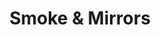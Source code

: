 ---
layout: product
product_id: 1419067654206
id: 1419067654206
title: Smoke & Mirrors
body_html: >-
  <p>Taken just outside of Boston Bar, BC in July of 2017.</p>

  <p>This photo was taken after a weekend of camping in Boston Bar during the summer of 2017. I’ve always been intrigued by photos of foggy treelines that seem to create floating islands, so when I saw this appearing on the side of the mountain I had to get a photo of it.</p>

  <p> </p>
vendor: Connell McCarthy
product_type: Posters, Prints, & Visual Artwork
created_at: 2018-08-22T19:52:08-04:00
handle: smoke-mirrors
updated_at: 2022-03-31T15:43:12-04:00
published_at: 2018-08-22T19:38:24-04:00
template_suffix: ""
status: active
published_scope: global
tags: Batch 01, fog, foggy, forest, Print, trees
admin_graphql_api_id: gid://shopify/Product/1419067654206
variants:
  - id: 39577178636350
    product_id: 1419067654206
    title: 8x10” / Full Colour
    price: "35.00"
    sku: CM-PP-B1-11-XXS-FC
    position: 1
    inventory_policy: continue
    compare_at_price: null
    fulfillment_service: manual
    inventory_management: shopify
    option1: 8x10”
    option2: Full Colour
    option3: null
    created_at: 2021-09-01T14:39:02-04:00
    updated_at: 2022-02-07T16:04:32-05:00
    taxable: true
    barcode: ""
    grams: 208
    image_id: 6301680402494
    weight: 0.208
    weight_unit: kg
    inventory_item_id: 41671619477566
    inventory_quantity: 100
    old_inventory_quantity: 100
    requires_shipping: true
    admin_graphql_api_id: gid://shopify/ProductVariant/39577178636350
  - id: 39577178669118
    product_id: 1419067654206
    title: 8x10” / Black & White
    price: "35.00"
    sku: CM-PP-B1-11-XXS-BW
    position: 2
    inventory_policy: continue
    compare_at_price: null
    fulfillment_service: manual
    inventory_management: shopify
    option1: 8x10”
    option2: Black & White
    option3: null
    created_at: 2021-09-01T14:39:02-04:00
    updated_at: 2022-02-07T16:04:30-05:00
    taxable: true
    barcode: ""
    grams: 208
    image_id: 6301680336958
    weight: 0.208
    weight_unit: kg
    inventory_item_id: 41671619510334
    inventory_quantity: 100
    old_inventory_quantity: 100
    requires_shipping: true
    admin_graphql_api_id: gid://shopify/ProductVariant/39577178669118
  - id: 39577178701886
    product_id: 1419067654206
    title: 8.5x11” / Full Colour
    price: "35.00"
    sku: CM-PP-B1-11-XS-FC
    position: 3
    inventory_policy: continue
    compare_at_price: null
    fulfillment_service: manual
    inventory_management: shopify
    option1: 8.5x11”
    option2: Full Colour
    option3: null
    created_at: 2021-09-01T14:39:03-04:00
    updated_at: 2022-02-07T16:04:31-05:00
    taxable: true
    barcode: ""
    grams: 208
    image_id: 6301680402494
    weight: 0.208
    weight_unit: kg
    inventory_item_id: 41671619543102
    inventory_quantity: 100
    old_inventory_quantity: 100
    requires_shipping: true
    admin_graphql_api_id: gid://shopify/ProductVariant/39577178701886
  - id: 39577178734654
    product_id: 1419067654206
    title: 8.5x11” / Black & White
    price: "35.00"
    sku: CM-PP-B1-11-XS-BW
    position: 4
    inventory_policy: continue
    compare_at_price: null
    fulfillment_service: manual
    inventory_management: shopify
    option1: 8.5x11”
    option2: Black & White
    option3: null
    created_at: 2021-09-01T14:39:03-04:00
    updated_at: 2022-02-07T16:04:31-05:00
    taxable: true
    barcode: ""
    grams: 208
    image_id: 6301680336958
    weight: 0.208
    weight_unit: kg
    inventory_item_id: 41671619575870
    inventory_quantity: 100
    old_inventory_quantity: 100
    requires_shipping: true
    admin_graphql_api_id: gid://shopify/ProductVariant/39577178734654
  - id: 39577178767422
    product_id: 1419067654206
    title: 13x19” / Full Colour
    price: "40.00"
    sku: CM-PP-B1-11-S-FC
    position: 5
    inventory_policy: continue
    compare_at_price: null
    fulfillment_service: manual
    inventory_management: shopify
    option1: 13x19”
    option2: Full Colour
    option3: null
    created_at: 2021-09-01T14:39:03-04:00
    updated_at: 2022-02-07T16:04:31-05:00
    taxable: true
    barcode: ""
    grams: 208
    image_id: 6301680402494
    weight: 0.208
    weight_unit: kg
    inventory_item_id: 41671619608638
    inventory_quantity: 100
    old_inventory_quantity: 100
    requires_shipping: true
    admin_graphql_api_id: gid://shopify/ProductVariant/39577178767422
  - id: 39577178800190
    product_id: 1419067654206
    title: 13x19” / Black & White
    price: "40.00"
    sku: CM-PP-B1-11-S-BW
    position: 6
    inventory_policy: continue
    compare_at_price: null
    fulfillment_service: manual
    inventory_management: shopify
    option1: 13x19”
    option2: Black & White
    option3: null
    created_at: 2021-09-01T14:39:03-04:00
    updated_at: 2022-02-07T16:04:35-05:00
    taxable: true
    barcode: ""
    grams: 208
    image_id: 6301680336958
    weight: 0.208
    weight_unit: kg
    inventory_item_id: 41671619641406
    inventory_quantity: 100
    old_inventory_quantity: 100
    requires_shipping: true
    admin_graphql_api_id: gid://shopify/ProductVariant/39577178800190
  - id: 39577178832958
    product_id: 1419067654206
    title: 16x20” / Full Colour
    price: "50.00"
    sku: CM-PP-B1-11-M-FC
    position: 7
    inventory_policy: continue
    compare_at_price: null
    fulfillment_service: manual
    inventory_management: shopify
    option1: 16x20”
    option2: Full Colour
    option3: null
    created_at: 2021-09-01T14:39:03-04:00
    updated_at: 2022-02-07T16:04:35-05:00
    taxable: true
    barcode: ""
    grams: 208
    image_id: 6301680402494
    weight: 0.208
    weight_unit: kg
    inventory_item_id: 41671619674174
    inventory_quantity: 100
    old_inventory_quantity: 100
    requires_shipping: true
    admin_graphql_api_id: gid://shopify/ProductVariant/39577178832958
  - id: 39577178931262
    product_id: 1419067654206
    title: 16x20” / Black & White
    price: "50.00"
    sku: CM-PP-B1-11-M-BW
    position: 8
    inventory_policy: continue
    compare_at_price: null
    fulfillment_service: manual
    inventory_management: shopify
    option1: 16x20”
    option2: Black & White
    option3: null
    created_at: 2021-09-01T14:39:03-04:00
    updated_at: 2022-02-07T16:04:36-05:00
    taxable: true
    barcode: ""
    grams: 208
    image_id: 6301680336958
    weight: 0.208
    weight_unit: kg
    inventory_item_id: 41671619706942
    inventory_quantity: 100
    old_inventory_quantity: 100
    requires_shipping: true
    admin_graphql_api_id: gid://shopify/ProductVariant/39577178931262
  - id: 39577178996798
    product_id: 1419067654206
    title: 20x24” / Full Colour
    price: "60.00"
    sku: CM-PP-B1-11-L-FC
    position: 9
    inventory_policy: continue
    compare_at_price: null
    fulfillment_service: manual
    inventory_management: shopify
    option1: 20x24”
    option2: Full Colour
    option3: null
    created_at: 2021-09-01T14:39:03-04:00
    updated_at: 2022-02-07T16:04:35-05:00
    taxable: true
    barcode: ""
    grams: 208
    image_id: 6301680402494
    weight: 0.208
    weight_unit: kg
    inventory_item_id: 41671619739710
    inventory_quantity: 100
    old_inventory_quantity: 100
    requires_shipping: true
    admin_graphql_api_id: gid://shopify/ProductVariant/39577178996798
  - id: 39577179062334
    product_id: 1419067654206
    title: 20x24” / Black & White
    price: "60.00"
    sku: CM-PP-B1-11-L-BW
    position: 10
    inventory_policy: continue
    compare_at_price: null
    fulfillment_service: manual
    inventory_management: shopify
    option1: 20x24”
    option2: Black & White
    option3: null
    created_at: 2021-09-01T14:39:03-04:00
    updated_at: 2022-02-07T16:04:35-05:00
    taxable: true
    barcode: ""
    grams: 208
    image_id: 6301680336958
    weight: 0.208
    weight_unit: kg
    inventory_item_id: 41671619772478
    inventory_quantity: 100
    old_inventory_quantity: 100
    requires_shipping: true
    admin_graphql_api_id: gid://shopify/ProductVariant/39577179062334
  - id: 39577179160638
    product_id: 1419067654206
    title: 20x30” / Full Colour
    price: "70.00"
    sku: CM-PP-B1-11-XL-FC
    position: 11
    inventory_policy: continue
    compare_at_price: null
    fulfillment_service: manual
    inventory_management: shopify
    option1: 20x30”
    option2: Full Colour
    option3: null
    created_at: 2021-09-01T14:39:03-04:00
    updated_at: 2022-02-07T16:04:41-05:00
    taxable: true
    barcode: ""
    grams: 208
    image_id: 6301680402494
    weight: 0.208
    weight_unit: kg
    inventory_item_id: 41671619805246
    inventory_quantity: 100
    old_inventory_quantity: 100
    requires_shipping: true
    admin_graphql_api_id: gid://shopify/ProductVariant/39577179160638
  - id: 39577179193406
    product_id: 1419067654206
    title: 20x30” / Black & White
    price: "70.00"
    sku: CM-PP-B1-11-XL-BW
    position: 12
    inventory_policy: continue
    compare_at_price: null
    fulfillment_service: manual
    inventory_management: shopify
    option1: 20x30”
    option2: Black & White
    option3: null
    created_at: 2021-09-01T14:39:03-04:00
    updated_at: 2022-02-07T16:04:40-05:00
    taxable: true
    barcode: ""
    grams: 208
    image_id: 6301680336958
    weight: 0.208
    weight_unit: kg
    inventory_item_id: 41671619838014
    inventory_quantity: 100
    old_inventory_quantity: 100
    requires_shipping: true
    admin_graphql_api_id: gid://shopify/ProductVariant/39577179193406
  - id: 39577179226174
    product_id: 1419067654206
    title: 24x36” / Full Colour
    price: "90.00"
    sku: CM-PP-B1-11-XXL-FC
    position: 13
    inventory_policy: continue
    compare_at_price: null
    fulfillment_service: manual
    inventory_management: shopify
    option1: 24x36”
    option2: Full Colour
    option3: null
    created_at: 2021-09-01T14:39:03-04:00
    updated_at: 2022-02-07T16:04:40-05:00
    taxable: true
    barcode: ""
    grams: 208
    image_id: 6301680402494
    weight: 0.208
    weight_unit: kg
    inventory_item_id: 41671619870782
    inventory_quantity: 100
    old_inventory_quantity: 100
    requires_shipping: true
    admin_graphql_api_id: gid://shopify/ProductVariant/39577179226174
  - id: 39577179258942
    product_id: 1419067654206
    title: 24x36” / Black & White
    price: "90.00"
    sku: CM-PP-B1-11-XXL-BW
    position: 14
    inventory_policy: continue
    compare_at_price: null
    fulfillment_service: manual
    inventory_management: shopify
    option1: 24x36”
    option2: Black & White
    option3: null
    created_at: 2021-09-01T14:39:03-04:00
    updated_at: 2022-02-07T16:04:40-05:00
    taxable: true
    barcode: ""
    grams: 208
    image_id: 6301680336958
    weight: 0.208
    weight_unit: kg
    inventory_item_id: 41671619903550
    inventory_quantity: 100
    old_inventory_quantity: 100
    requires_shipping: true
    admin_graphql_api_id: gid://shopify/ProductVariant/39577179258942
  - id: 39577179291710
    product_id: 1419067654206
    title: 30x40” / Full Colour
    price: "100.00"
    sku: CM-PP-B1-11-XXXL-FC
    position: 15
    inventory_policy: continue
    compare_at_price: null
    fulfillment_service: manual
    inventory_management: shopify
    option1: 30x40”
    option2: Full Colour
    option3: null
    created_at: 2021-09-01T14:39:03-04:00
    updated_at: 2022-02-07T16:04:40-05:00
    taxable: true
    barcode: ""
    grams: 208
    image_id: 6301680402494
    weight: 0.208
    weight_unit: kg
    inventory_item_id: 41671619936318
    inventory_quantity: 100
    old_inventory_quantity: 100
    requires_shipping: true
    admin_graphql_api_id: gid://shopify/ProductVariant/39577179291710
  - id: 39577179324478
    product_id: 1419067654206
    title: 30x40” / Black & White
    price: "100.00"
    sku: CM-PP-B1-11-XXXL-BW
    position: 16
    inventory_policy: continue
    compare_at_price: null
    fulfillment_service: manual
    inventory_management: shopify
    option1: 30x40”
    option2: Black & White
    option3: null
    created_at: 2021-09-01T14:39:03-04:00
    updated_at: 2022-02-07T16:04:45-05:00
    taxable: true
    barcode: ""
    grams: 208
    image_id: 6301680336958
    weight: 0.208
    weight_unit: kg
    inventory_item_id: 41671619969086
    inventory_quantity: 100
    old_inventory_quantity: 100
    requires_shipping: true
    admin_graphql_api_id: gid://shopify/ProductVariant/39577179324478
options:
  - id: 1948204859454
    product_id: 1419067654206
    name: Size
    position: 1
    values:
      - 8x10”
      - 8.5x11”
      - 13x19”
      - 16x20”
      - 20x24”
      - 20x30”
      - 24x36”
      - 30x40”
  - id: 8590012186686
    product_id: 1419067654206
    name: Color
    position: 2
    values:
      - Full Colour
      - Black & White
images:
  - id: 6301680402494
    product_id: 1419067654206
    position: 1
    created_at: 2019-03-17T13:04:40-04:00
    updated_at: 2019-10-20T18:44:16-04:00
    alt: null
    width: 1000
    height: 1500
    src: https://cdn.shopify.com/s/files/1/1624/2355/products/CM---Smoke-_-Mirrors-_Product-Mockup-2019.jpg?v=1571611456
    variant_ids:
      - 39577178636350
      - 39577178701886
      - 39577178767422
      - 39577178832958
      - 39577178996798
      - 39577179160638
      - 39577179226174
      - 39577179291710
    admin_graphql_api_id: gid://shopify/ProductImage/6301680402494
  - id: 6301680336958
    product_id: 1419067654206
    position: 2
    created_at: 2019-03-17T13:04:39-04:00
    updated_at: 2019-10-20T18:44:16-04:00
    alt: null
    width: 1000
    height: 1500
    src: https://cdn.shopify.com/s/files/1/1624/2355/products/CM---Smoke-_-Mirrors-_Product-Mockup-2019_-B_W.jpg?v=1571611456
    variant_ids:
      - 39577178669118
      - 39577178734654
      - 39577178800190
      - 39577178931262
      - 39577179062334
      - 39577179193406
      - 39577179258942
      - 39577179324478
    admin_graphql_api_id: gid://shopify/ProductImage/6301680336958
  - id: 28230274121790
    product_id: 1419067654206
    position: 3
    created_at: 2021-05-04T20:42:37-04:00
    updated_at: 2021-05-04T20:42:37-04:00
    alt: null
    width: 2000
    height: 1800
    src: https://cdn.shopify.com/s/files/1/1624/2355/products/PAR_02_0001_cd1b3b64-6d21-45e7-9b66-16949043d0e6.png?v=1620175357
    variant_ids: []
    admin_graphql_api_id: gid://shopify/ProductImage/28230274121790
image:
  id: 6301680402494
  product_id: 1419067654206
  position: 1
  created_at: 2019-03-17T13:04:40-04:00
  updated_at: 2019-10-20T18:44:16-04:00
  alt: null
  width: 1000
  height: 1500
  src: https://cdn.shopify.com/s/files/1/1624/2355/products/CM---Smoke-_-Mirrors-_Product-Mockup-2019.jpg?v=1571611456
  variant_ids:
    - 39577178636350
    - 39577178701886
    - 39577178767422
    - 39577178832958
    - 39577178996798
    - 39577179160638
    - 39577179226174
    - 39577179291710
  admin_graphql_api_id: gid://shopify/ProductImage/6301680402494

---